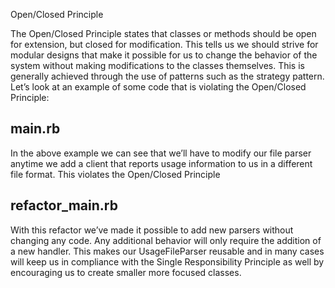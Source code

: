 Open/Closed Principle


The Open/Closed Principle states that classes or methods should be open for extension, but closed for modification.
This tells us we should strive for modular designs that make it possible for us to change the behavior of the system without making modifications to the classes themselves.
This is generally achieved through the use of patterns such as the strategy pattern. Let’s look at an example of some code that is violating the Open/Closed Principle:
## main.rb

In the above example we can see that we’ll have to modify our file parser anytime 
we add a client that reports usage information to us in a different file format.
This violates the Open/Closed Principle

## refactor_main.rb

With this refactor we’ve made it possible to add new parsers without changing any code. 
Any additional behavior will only require the addition of a new handler. 
This makes our UsageFileParser reusable and in many cases will keep us in compliance with
the Single Responsibility Principle as well by encouraging us to create smaller more focused classes.
